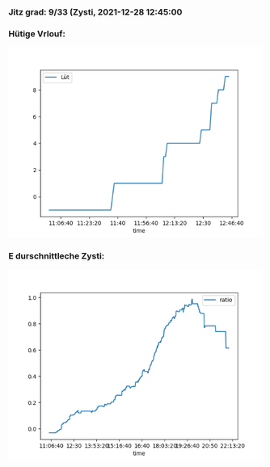 ### Jitz grad: 9/33 (Zysti, 2021-12-28 12:45:00

### Hütige Vrlouf:
![Graph](Today.png)

### E durschnittleche Zysti:
![Graph](Zysti.png)